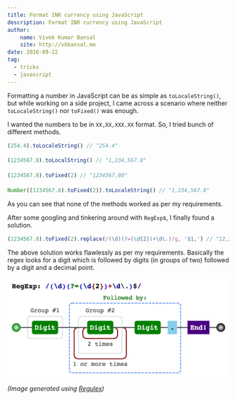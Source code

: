 ```yaml
---
title: Format INR currency using JavaScript
description: Format INR currency using JavaScript
author:
    name: Vivek Kumar Bansal
    site: http://vkbansal.me
date: 2016-09-22
tag:
  - tricks
  - javascript
---
```


Formatting a number in JavaScript can be as simple as `toLocaleString()`,  but while working on a side project, I came across a scenario where  neither `toLocaleString()`  nor `toFixed()` was enough.

I wanted the numbers to be in `XX,XX,XXX.XX` format. So, I tried bunch of different methods.

```javascript
(254.4).toLocaleString() // "254.4"

(1234567.8).toLocalString() // "1,234,567.8"

(1234567.8).toFixed(2) // "1234567.80"

Number((1234567.8).toFixed(2)).toLocaleString() // "1,234,567.8"
```

As you can see that none of the methods worked as per my requirements.



After some googling and tinkering around with `RegExp`s, I finally found a solution.

```javascript
(1234567.8).toFixed(2).replace(/(\d)(?=(\d{2})+\d\.)/g, '$1,') // "12,34,567.80"
```

The above solution works flawlessly as per my requirements. Basically the regex looks for a digit which is followed by digits (in groups of two) followed by a digit and a decimal point.

![Format Regex](./images/2016/format-money-regex.png)

<!--{.img-center}-->

*(Image generated using [Regulex](https://jex.im/regulex/))*